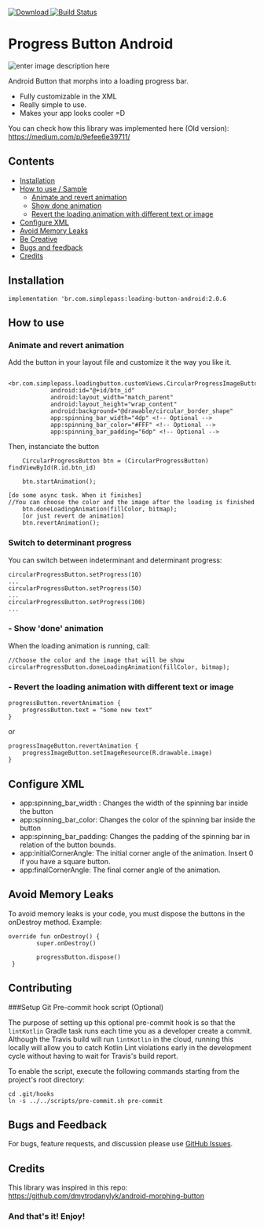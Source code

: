 
[ ![Download](https://api.bintray.com/packages/lehen01/maven/loading-button/images/download.svg) ](https://bintray.com/lehen01/maven/loading-button/_latestVersion)[![Build Status](https://travis-ci.org/leandroBorgesFerreira/LoadingButtonAndroid.svg?branch=master)](https://travis-ci.org/leandroBorgesFerreira/LoadingButtonAndroid)

# Progress Button Android

![enter image description here](https://i.stack.imgur.com/8SHR1.gif)

Android Button that morphs into a loading progress bar.

  - Fully customizable in the XML
  - Really simple to use.
  - Makes your app looks cooler =D

You can check how this library was implemented here (Old version): https://medium.com/p/9efee6e39711/

## Contents

 - [Installation](#installation)
 - [How to use / Sample](#how-to-use)
	 - [Animate and revert animation](#animate-and-revert-animation)
	 -  [Show done animation](#show-done-animation)
	 - [Revert the loading animation with different text or image](#revert-the-loading-animation-with-different-text-or-image)
 - [Configure XML](#configure-xml)
 - [Avoid Memory Leaks](#avoid-memory-leaks)
 - [Be Creative](#be-creative)
 - [Bugs and feedback](#bugs-and-feedback)
 - [Credits](#credits)

## Installation 

    implementation 'br.com.simplepass:loading-button-android:2.0.6

## How to use

### Animate and revert animation

Add the button in your layout file and customize it the way you like it.

      <br.com.simplepass.loadingbutton.customViews.CircularProgressImageButton
        	    android:id="@+id/btn_id"
        	    android:layout_width="match_parent"
                android:layout_height="wrap_content"
                android:background="@drawable/circular_border_shape"
                app:spinning_bar_width="4dp" <!-- Optional -->
                app:spinning_bar_color="#FFF" <!-- Optional -->
                app:spinning_bar_padding="6dp" <!-- Optional -->

Then, instanciate the button

        CircularProgressButton btn = (CircularProgressButton) findViewById(R.id.btn_id)

        btn.startAnimation();

    [do some async task. When it finishes]
    //You can choose the color and the image after the loading is finished
		btn.doneLoadingAnimation(fillColor, bitmap);
		[or just revert de animation]
		btn.revertAnimation();

### Switch to determinant progress
You can switch between indeterminant and determinant progress:

    circularProgressButton.setProgress(10)
    ...
    circularProgressButton.setProgress(50)
    ...
    circularProgressButton.setProgress(100)
    ...

### - Show 'done' animation

When the loading animation is running, call:

    //Choose the color and the image that will be show
    circularProgressButton.doneLoadingAnimation(fillColor, bitmap);

### - Revert the loading animation with different text or image

    progressButton.revertAnimation {
        progressButton.text = "Some new text"
    }
or

    progressImageButton.revertAnimation {
        progressImageButton.setImageResource(R.drawable.image)
    }

## Configure XML

 - app:spinning_bar_width : Changes the width of the spinning bar inside the button
 - app:spinning_bar_color: Changes the color of the spinning bar inside the button
 - app:spinning_bar_padding: Changes the padding of the spinning bar in relation of the button bounds.
 - app:initialCornerAngle: The initial corner angle of the animation. Insert 0 if you have a square button.
 - app:finalCornerAngle: The final corner angle of the animation.

## Avoid Memory Leaks
To avoid memory leaks is your code, you must dispose the buttons in the onDestroy method. Example:

    override fun onDestroy() {
            super.onDestroy()

            progressButton.dispose()
     }
     
     
## Contributing
###Setup Git Pre-commit hook script (Optional)

The purpose of setting up this optional pre-commit hook is so that the `lintKotlin` Gradle task runs each time you as a developer create a commit. Although the Travis build will run `lintKotlin` in the cloud, running this locally will allow you to catch Kotlin Lint violations early in the development cycle without having to wait for Travis's build report.

To enable the script, execute the following commands starting from the project's root directory:

	cd .git/hooks
	ln -s ../../scripts/pre-commit.sh pre-commit     

## Bugs and Feedback

For bugs, feature requests, and discussion please use [GitHub Issues](https://github.com/leandroBorgesFerreira/LoadingButtonAndroid/issues).

## Credits

This library was inspired in this repo: https://github.com/dmytrodanylyk/android-morphing-button

### And that's it! Enjoy!
